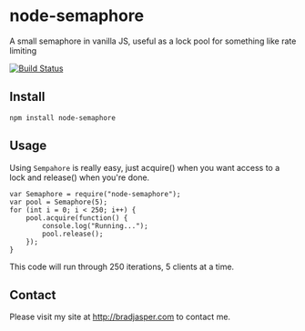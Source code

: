# node-semaphore

A small semaphore in vanilla JS, useful as a lock pool for something like rate limiting

[![Build Status](https://travis-ci.org/bradjasper/node-semaphore.png?branch=master)](https://travis-ci.org/bradjasper/node-semaphore)

## Install

    npm install node-semaphore


## Usage

Using `Sempahore` is really easy, just acquire() when you want access to a lock and release() when you're done.
    
    var Semaphore = require("node-semaphore");
    var pool = Semaphore(5);
    for (int i = 0; i < 250; i++) {
        pool.acquire(function() {
            console.log("Running...");
            pool.release();
        });
    }

This code will run through 250 iterations, 5 clients at a time.

## Contact

Please visit my site at http://bradjasper.com to contact me.
